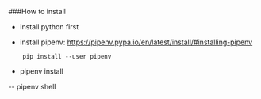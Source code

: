 ###How to install

- install python first

- install pipenv: https://pipenv.pypa.io/en/latest/install/#installing-pipenv
```
    pip install --user pipenv
```

- pipenv install

-- pipenv shell